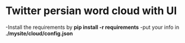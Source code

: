 # Twitter persian word cloud with UI
-Install the requirements by **pip install -r requirements**
-put your info in **./mysite/cloud/config.json**
